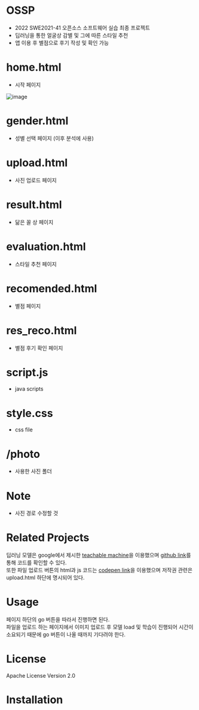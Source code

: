 # OSSP
- 2022 SWE2021-41 오픈소스 소프트웨어 실습 최종 프로젝트
- 딥러닝을 통한 얼굴상 감별 및 그에 따른 스타일 추천
- 앱 이용 후 별점으로 후기 작성 및 확인 가능

# home.html
- 시작 페이지



![image](https://user-images.githubusercontent.com/64960264/204582192-a28e4ae1-a8ee-4803-bc51-e45165bc9a8b.png)


# gender.html
- 성별 선택 페이지 (이후 분석에 사용) 

# upload.html
- 사진 업로드 페이지

# result.html
- 닮은 꼴 상 페이지

# evaluation.html
- 스타일 추천 페이지

# recomended.html
- 별점 페이지

# res_reco.html
- 별점 후기 확인 페이지

# script.js
- java scripts

# style.css
- css file

# /photo
- 사용한 사진 폴더

# Note
- 사진 경로 수정할 것

# Related Projects
딥러닝 모델은 google에서 제시한 [teachable machine](https://teachablemachine.withgoogle.com/)을 이용했으며 [github link](https://github.com/googlecreativelab/teachablemachine-community)를 통해 코드를 확인할 수 있다.  
또한 파일 업로드 버튼의 html과 js 코드는 [codepen link](https://codepen.io/aaronvanston/pen/yNYOXR)을 이용했으며 저작권 관련은 upload.html 하단에 명시되어 있다.

# Usage
페이지 하단의 go 버튼을 따라서 진행하면 된다.  
파일을 업로드 하는 페이지에서 이미지 업로드 후 모델 load 및 학습이 진행되어 시간이 소요되기 때문에 go 버튼이 나올 때까지 기다려야 한다.

# License
Apache License Version 2.0

# Installation

